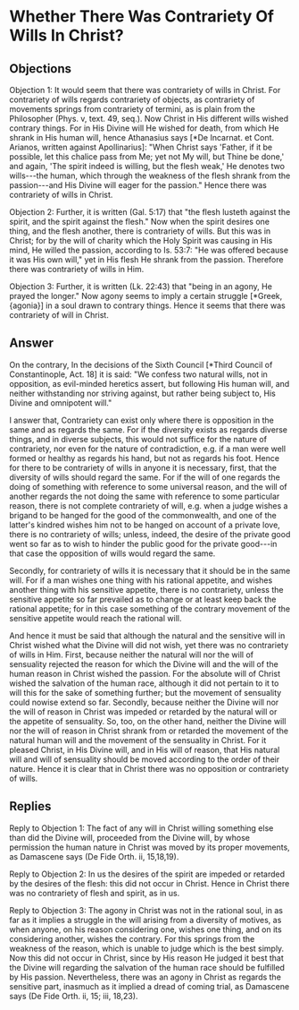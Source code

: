 # Whether There Was Contrariety Of Wills In Christ?

## Objections

Objection 1: It would seem that there was contrariety of wills in Christ. For contrariety of wills regards contrariety of objects, as contrariety of movements springs from contrariety of termini, as is plain from the Philosopher (Phys. v, text. 49, seq.). Now Christ in His different wills wished contrary things. For in His Divine will He wished for death, from which He shrank in His human will, hence Athanasius says [*De Incarnat. et Cont. Arianos, written against Apollinarius]: "When Christ says 'Father, if it be possible, let this chalice pass from Me; yet not My will, but Thine be done,' and again, 'The spirit indeed is willing, but the flesh weak,' He denotes two wills---the human, which through the weakness of the flesh shrank from the passion---and His Divine will eager for the passion." Hence there was contrariety of wills in Christ.

Objection 2: Further, it is written (Gal. 5:17) that "the flesh lusteth against the spirit, and the spirit against the flesh." Now when the spirit desires one thing, and the flesh another, there is contrariety of wills. But this was in Christ; for by the will of charity which the Holy Spirit was causing in His mind, He willed the passion, according to Is. 53:7: "He was offered because it was His own will," yet in His flesh He shrank from the passion. Therefore there was contrariety of wills in Him.

Objection 3: Further, it is written (Lk. 22:43) that "being in an agony, He prayed the longer." Now agony seems to imply a certain struggle [*Greek, {agonia}] in a soul drawn to contrary things. Hence it seems that there was contrariety of will in Christ.

## Answer

On the contrary, In the decisions of the Sixth Council [*Third Council of Constantinople, Act. 18] it is said: "We confess two natural wills, not in opposition, as evil-minded heretics assert, but following His human will, and neither withstanding nor striving against, but rather being subject to, His Divine and omnipotent will."

I answer that, Contrariety can exist only where there is opposition in the same and as regards the same. For if the diversity exists as regards diverse things, and in diverse subjects, this would not suffice for the nature of contrariety, nor even for the nature of contradiction, e.g. if a man were well formed or healthy as regards his hand, but not as regards his foot. Hence for there to be contrariety of wills in anyone it is necessary, first, that the diversity of wills should regard the same. For if the will of one regards the doing of something with reference to some universal reason, and the will of another regards the not doing the same with reference to some particular reason, there is not complete contrariety of will, e.g. when a judge wishes a brigand to be hanged for the good of the commonwealth, and one of the latter's kindred wishes him not to be hanged on account of a private love, there is no contrariety of wills; unless, indeed, the desire of the private good went so far as to wish to hinder the public good for the private good---in that case the opposition of wills would regard the same.

Secondly, for contrariety of wills it is necessary that it should be in the same will. For if a man wishes one thing with his rational appetite, and wishes another thing with his sensitive appetite, there is no contrariety, unless the sensitive appetite so far prevailed as to change or at least keep back the rational appetite; for in this case something of the contrary movement of the sensitive appetite would reach the rational will.

And hence it must be said that although the natural and the sensitive will in Christ wished what the Divine will did not wish, yet there was no contrariety of wills in Him. First, because neither the natural will nor the will of sensuality rejected the reason for which the Divine will and the will of the human reason in Christ wished the passion. For the absolute will of Christ wished the salvation of the human race, although it did not pertain to it to will this for the sake of something further; but the movement of sensuality could nowise extend so far. Secondly, because neither the Divine will nor the will of reason in Christ was impeded or retarded by the natural will or the appetite of sensuality. So, too, on the other hand, neither the Divine will nor the will of reason in Christ shrank from or retarded the movement of the natural human will and the movement of the sensuality in Christ. For it pleased Christ, in His Divine will, and in His will of reason, that His natural will and will of sensuality should be moved according to the order of their nature. Hence it is clear that in Christ there was no opposition or contrariety of wills.

## Replies

Reply to Objection 1: The fact of any will in Christ willing something else than did the Divine will, proceeded from the Divine will, by whose permission the human nature in Christ was moved by its proper movements, as Damascene says (De Fide Orth. ii, 15,18,19).

Reply to Objection 2: In us the desires of the spirit are impeded or retarded by the desires of the flesh: this did not occur in Christ. Hence in Christ there was no contrariety of flesh and spirit, as in us.

Reply to Objection 3: The agony in Christ was not in the rational soul, in as far as it implies a struggle in the will arising from a diversity of motives, as when anyone, on his reason considering one, wishes one thing, and on its considering another, wishes the contrary. For this springs from the weakness of the reason, which is unable to judge which is the best simply. Now this did not occur in Christ, since by His reason He judged it best that the Divine will regarding the salvation of the human race should be fulfilled by His passion. Nevertheless, there was an agony in Christ as regards the sensitive part, inasmuch as it implied a dread of coming trial, as Damascene says (De Fide Orth. ii, 15; iii, 18,23).